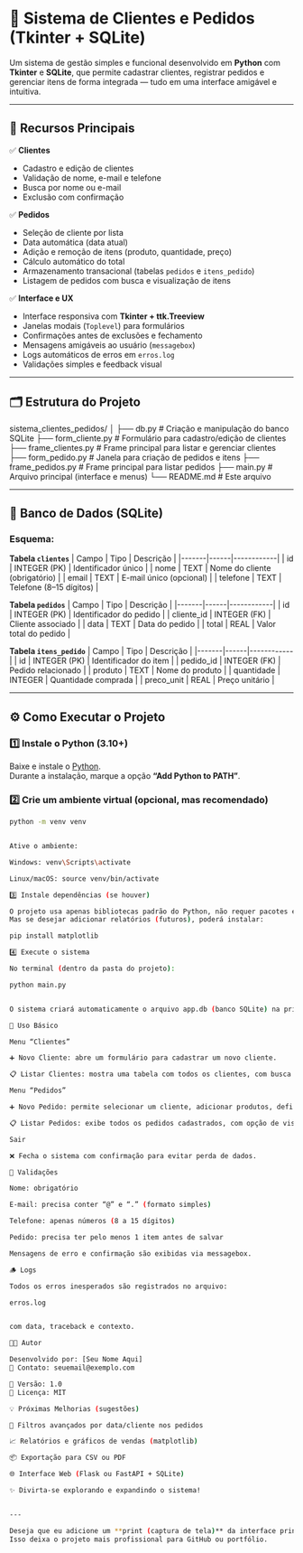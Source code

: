 # 💼 Sistema de Clientes e Pedidos (Tkinter + SQLite)

Um sistema de gestão simples e funcional desenvolvido em **Python** com **Tkinter** e **SQLite**, que permite cadastrar clientes, registrar pedidos e gerenciar itens de forma integrada — tudo em uma interface amigável e intuitiva.

---

## 🧱 **Recursos Principais**

✅ **Clientes**
- Cadastro e edição de clientes  
- Validação de nome, e-mail e telefone  
- Busca por nome ou e-mail  
- Exclusão com confirmação  

✅ **Pedidos**
- Seleção de cliente por lista  
- Data automática (data atual)  
- Adição e remoção de itens (produto, quantidade, preço)  
- Cálculo automático do total  
- Armazenamento transacional (tabelas `pedidos` e `itens_pedido`)  
- Listagem de pedidos com busca e visualização de itens  

✅ **Interface e UX**
- Interface responsiva com **Tkinter + ttk.Treeview**  
- Janelas modais (`Toplevel`) para formulários  
- Confirmações antes de exclusões e fechamento  
- Mensagens amigáveis ao usuário (`messagebox`)  
- Logs automáticos de erros em `erros.log`  
- Validações simples e feedback visual  

---

## 🗂️ **Estrutura do Projeto**

sistema_clientes_pedidos/
│
├── db.py # Criação e manipulação do banco SQLite
├── form_cliente.py # Formulário para cadastro/edição de clientes
├── frame_clientes.py # Frame principal para listar e gerenciar clientes
├── form_pedido.py # Janela para criação de pedidos e itens
├── frame_pedidos.py # Frame principal para listar pedidos
├── main.py # Arquivo principal (interface e menus)
└── README.md # Este arquivo


---

## 🧩 **Banco de Dados (SQLite)**

### Esquema:

**Tabela `clientes`**
| Campo | Tipo | Descrição |
|-------|------|------------|
| id | INTEGER (PK) | Identificador único |
| nome | TEXT | Nome do cliente (obrigatório) |
| email | TEXT | E-mail único (opcional) |
| telefone | TEXT | Telefone (8–15 dígitos) |

**Tabela `pedidos`**
| Campo | Tipo | Descrição |
|-------|------|------------|
| id | INTEGER (PK) | Identificador do pedido |
| cliente_id | INTEGER (FK) | Cliente associado |
| data | TEXT | Data do pedido |
| total | REAL | Valor total do pedido |

**Tabela `itens_pedido`**
| Campo | Tipo | Descrição |
|-------|------|------------|
| id | INTEGER (PK) | Identificador do item |
| pedido_id | INTEGER (FK) | Pedido relacionado |
| produto | TEXT | Nome do produto |
| quantidade | INTEGER | Quantidade comprada |
| preco_unit | REAL | Preço unitário |

---

## ⚙️ **Como Executar o Projeto**

### 1️⃣ Instale o Python (3.10+)
Baixe e instale o [Python](https://www.python.org/downloads/).  
Durante a instalação, marque a opção **“Add Python to PATH”**.

### 2️⃣ Crie um ambiente virtual (opcional, mas recomendado)
```bash
python -m venv venv


Ative o ambiente:

Windows: venv\Scripts\activate

Linux/macOS: source venv/bin/activate

3️⃣ Instale dependências (se houver)

O projeto usa apenas bibliotecas padrão do Python, não requer pacotes externos.
Mas se desejar adicionar relatórios (futuros), poderá instalar:

pip install matplotlib

4️⃣ Execute o sistema

No terminal (dentro da pasta do projeto):

python main.py


O sistema criará automaticamente o arquivo app.db (banco SQLite) na primeira execução.

🧠 Uso Básico

Menu “Clientes”

➕ Novo Cliente: abre um formulário para cadastrar um novo cliente.

📋 Listar Clientes: mostra uma tabela com todos os clientes, com busca e opções de editar/excluir.

Menu “Pedidos”

➕ Novo Pedido: permite selecionar um cliente, adicionar produtos, definir quantidades e salvar o pedido.

📋 Listar Pedidos: exibe todos os pedidos cadastrados, com opção de visualizar os itens ou excluir.

Sair

❌ Fecha o sistema com confirmação para evitar perda de dados.

🧰 Validações

Nome: obrigatório

E-mail: precisa conter “@” e “.” (formato simples)

Telefone: apenas números (8 a 15 dígitos)

Pedido: precisa ter pelo menos 1 item antes de salvar

Mensagens de erro e confirmação são exibidas via messagebox.

🪵 Logs

Todos os erros inesperados são registrados no arquivo:

erros.log


com data, traceback e contexto.

🧑‍💻 Autor

Desenvolvido por: [Seu Nome Aqui]
💬 Contato: seuemail@exemplo.com

📅 Versão: 1.0
📘 Licença: MIT

💡 Próximas Melhorias (sugestões)

🔎 Filtros avançados por data/cliente nos pedidos

📈 Relatórios e gráficos de vendas (matplotlib)

📦 Exportação para CSV ou PDF

🌐 Interface Web (Flask ou FastAPI + SQLite)

✨ Divirta-se explorando e expandindo o sistema!


---

Deseja que eu adicione um **print (captura de tela)** da interface principal no README (gerado via DALL·E ou manualmente)?  
Isso deixa o projeto mais profissional para GitHub ou portfólio.